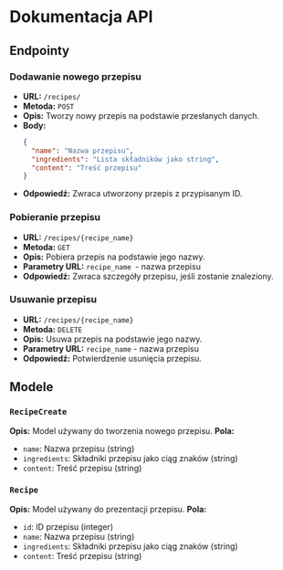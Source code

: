 # Dokumentacja API

## Endpointy

### Dodawanie nowego przepisu
- **URL:** `/recipes/`
- **Metoda:** `POST`
- **Opis:** Tworzy nowy przepis na podstawie przesłanych danych.
- **Body:**
  ```json
  {
    "name": "Nazwa przepisu",
    "ingredients": "Lista składników jako string",
    "content": "Treść przepisu"
  }
  ```
- **Odpowiedź:** Zwraca utworzony przepis z przypisanym ID.

### Pobieranie przepisu
- **URL:** `/recipes/{recipe_name}`
- **Metoda:** `GET`
- **Opis:** Pobiera przepis na podstawie jego nazwy.
- **Parametry URL:** `recipe_name `- nazwa przepisu
- **Odpowiedź:** Zwraca szczegóły przepisu, jeśli zostanie znaleziony.

### Usuwanie przepisu
- **URL:** `/recipes/{recipe_name}`
- **Metoda:** `DELETE`
- **Opis:** Usuwa przepis na podstawie jego nazwy.
- **Parametry URL:** `recipe_name` - nazwa przepisu
- **Odpowiedź:** Potwierdzenie usunięcia przepisu.

## Modele

### `RecipeCreate`
**Opis:** Model używany do tworzenia nowego przepisu.
**Pola:**
- `name`: Nazwa przepisu (string)
- `ingredients`: Składniki przepisu jako ciąg znaków (string)
- `content`: Treść przepisu (string)

### `Recipe`
**Opis:** Model używany do prezentacji przepisu.
**Pola:**
- `id`: ID przepisu (integer)
- `name`: Nazwa przepisu (string)
- `ingredients`: Składniki przepisu jako ciąg znaków (string)
- `content`: Treść przepisu (string)
